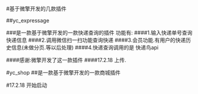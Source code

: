 #基于微擎开发的几款插件

##yc_expressage

###是一款基于微擎开发的一款快递查询的插件
功能有:
####1.输入快递单号查询快递信息
####2.调用微信扫一扫功能查询快递
####3.会员功能.有用户的快递历史信息(未做分页.等以后处理)
####4.快递查询调用的是 快递鸟api

####感谢:微擎开发了这一款插件
####17.2.18 上传.


#yc_shop
##是一款基于微擎开发的一款商城插件

#17.2.18 开始启动
